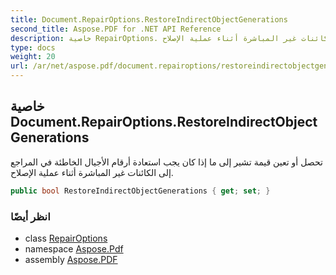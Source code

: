 ```yaml
---
title: Document.RepairOptions.RestoreIndirectObjectGenerations
second_title: Aspose.PDF for .NET API Reference
description: خاصية RepairOptions. تحصل أو تعين قيمة تشير إلى ما إذا كان يجب استعادة أرقام الأجيال الخاطئة في المراجع إلى الكائنات غير المباشرة أثناء عملية الإصلاح
type: docs
weight: 20
url: /ar/net/aspose.pdf/document.repairoptions/restoreindirectobjectgenerations/
---
```

## خاصية Document.RepairOptions.RestoreIndirectObjectGenerations

تحصل أو تعين قيمة تشير إلى ما إذا كان يجب استعادة أرقام الأجيال الخاطئة في المراجع إلى الكائنات غير المباشرة أثناء عملية الإصلاح.

```csharp
public bool RestoreIndirectObjectGenerations { get; set; }
```

### انظر أيضًا

* class [RepairOptions](../)
* namespace [Aspose.Pdf](../../../aspose.pdf/)
* assembly [Aspose.PDF](../../../)